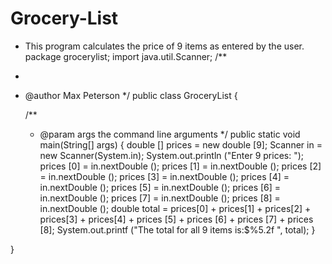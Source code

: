 # Grocery-List
* This program calculates the price of 9 items as entered by the user. 
package grocerylist;
import java.util.Scanner;
/**
 *
 * @author Max Peterson
 */
public class GroceryList {

    /**
     * @param args the command line arguments
     */
    public static void main(String[] args) {
        double [] prices = new double [9];
        Scanner in = new Scanner(System.in);
        System.out.println ("Enter 9 prices: ");
        prices [0] = in.nextDouble ();
        prices [1] = in.nextDouble ();
        prices [2] = in.nextDouble ();
        prices [3] = in.nextDouble ();
        prices [4] = in.nextDouble ();
        prices [5] = in.nextDouble ();
        prices [6] = in.nextDouble ();
        prices [7] = in.nextDouble ();
        prices [8] = in.nextDouble ();
        double total = prices[0] + prices[1] + prices[2] + prices[3] + prices[4] + prices [5] + prices [6] + prices [7] + prices [8];
        System.out.printf ("The total for all 9 items is:$%5.2f ", total);
    }
    
}
